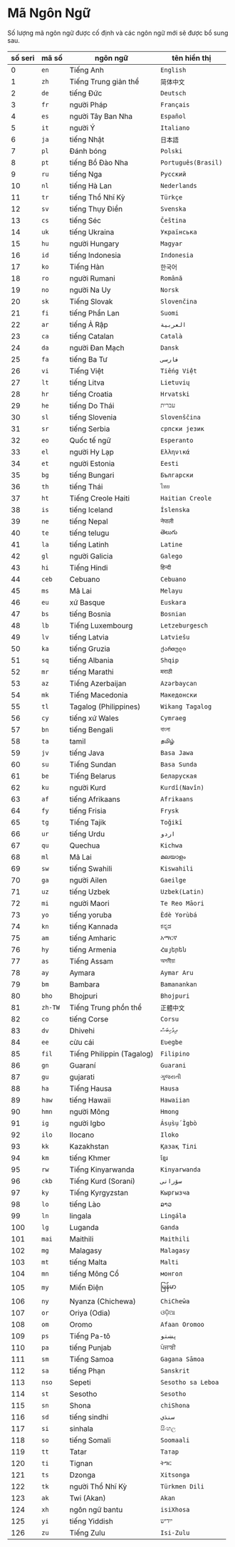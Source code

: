 # Mã Ngôn Ngữ

Số lượng mã ngôn ngữ được cố định và các ngôn ngữ mới sẽ được bổ sung sau.

| số seri | mã số | ngôn ngữ | tên hiển thị |
| - | - | - | - |
| 0 | `en` | Tiếng Anh | `English` |
| 1 | `zh` | Tiếng Trung giản thể | `简体中文` |
| 2 | `de` | tiếng Đức | `Deutsch` |
| 3 | `fr` | người Pháp | `Français` |
| 4 | `es` | người Tây Ban Nha | `Español` |
| 5 | `it` | người Ý | `Italiano` |
| 6 | `ja` | tiếng Nhật | `日本語` |
| 7 | `pl` | Đánh bóng | `Polski` |
| 8 | `pt` | tiếng Bồ Đào Nha | `Português(Brasil)` |
| 9 | `ru` | tiếng Nga | `Русский` |
| 10 | `nl` | tiếng Hà Lan | `Nederlands` |
| 11 | `tr` | tiếng Thổ Nhĩ Kỳ | `Türkçe` |
| 12 | `sv` | tiếng Thụy Điển | `Svenska` |
| 13 | `cs` | tiếng Séc | `Čeština` |
| 14 | `uk` | tiếng Ukraina | `Українська` |
| 15 | `hu` | người Hungary | `Magyar` |
| 16 | `id` | tiếng Indonesia | `Indonesia` |
| 17 | `ko` | Tiếng Hàn | `한국어` |
| 18 | `ro` | người Rumani | `Română` |
| 19 | `no` | người Na Uy | `Norsk` |
| 20 | `sk` | Tiếng Slovak | `Slovenčina` |
| 21 | `fi` | tiếng Phần Lan | `Suomi` |
| 22 | `ar` | tiếng Ả Rập | `العربية` |
| 23 | `ca` | tiếng Catalan | `Català` |
| 24 | `da` | người Đan Mạch | `Dansk` |
| 25 | `fa` | tiếng Ba Tư | `فارسی` |
| 26 | `vi` | Tiếng Việt | `Tiếng Việt` |
| 27 | `lt` | tiếng Litva | `Lietuvių` |
| 28 | `hr` | tiếng Croatia | `Hrvatski` |
| 29 | `he` | tiếng Do Thái | `עברית` |
| 30 | `sl` | tiếng Slovenia | `Slovenščina` |
| 31 | `sr` | tiếng Serbia | `српски језик` |
| 32 | `eo` | Quốc tế ngữ | `Esperanto` |
| 33 | `el` | người Hy Lạp | `Ελληνικά` |
| 34 | `et` | người Estonia | `Eesti` |
| 35 | `bg` | tiếng Bungari | `Български` |
| 36 | `th` | tiếng Thái | `ไทย` |
| 37 | `ht` | Tiếng Creole Haiti | `Haitian Creole` |
| 38 | `is` | tiếng Iceland | `Íslenska` |
| 39 | `ne` | tiếng Nepal | `नेपाली` |
| 40 | `te` | tiếng telugu | `తెలుగు` |
| 41 | `la` | tiếng Latinh | `Latine` |
| 42 | `gl` | người Galicia | `Galego` |
| 43 | `hi` | Tiếng Hindi | `हिन्दी` |
| 44 | `ceb` | Cebuano | `Cebuano` |
| 45 | `ms` | Mã Lai | `Melayu` |
| 46 | `eu` | xứ Basque | `Euskara` |
| 47 | `bs` | tiếng Bosnia | `Bosnian` |
| 48 | `lb` | Tiếng Luxembourg | `Letzeburgesch` |
| 49 | `lv` | tiếng Latvia | `Latviešu` |
| 50 | `ka` | tiếng Gruzia | `ქართული` |
| 51 | `sq` | tiếng Albania | `Shqip` |
| 52 | `mr` | tiếng Marathi | `मराठी` |
| 53 | `az` | Tiếng Azerbaijan | `Azərbaycan` |
| 54 | `mk` | Tiếng Macedonia | `Македонски` |
| 55 | `tl` | Tagalog (Philippines) | `Wikang Tagalog` |
| 56 | `cy` | tiếng xứ Wales | `Cymraeg` |
| 57 | `bn` | tiếng Bengali | `বাংলা` |
| 58 | `ta` | tamil | `தமிழ்` |
| 59 | `jv` | tiếng Java | `Basa Jawa` |
| 60 | `su` | Tiếng Sundan | `Basa Sunda` |
| 61 | `be` | Tiếng Belarus | `Беларуская` |
| 62 | `ku` | người Kurd | `Kurdî(Navîn)` |
| 63 | `af` | tiếng Afrikaans | `Afrikaans` |
| 64 | `fy` | tiếng Frisia | `Frysk` |
| 65 | `tg` | Tiếng Tajik | `Toğikī` |
| 66 | `ur` | tiếng Urdu | `اردو` |
| 67 | `qu` | Quechua | `Kichwa` |
| 68 | `ml` | Mã Lai | `മലയാളം` |
| 69 | `sw` | tiếng Swahili | `Kiswahili` |
| 70 | `ga` | người Ailen | `Gaeilge` |
| 71 | `uz` | tiếng Uzbek | `Uzbek(Latin)` |
| 72 | `mi` | người Maori | `Te Reo Māori` |
| 73 | `yo` | tiếng yoruba | `Èdè Yorùbá` |
| 74 | `kn` | tiếng Kannada | `ಕನ್ನಡ` |
| 75 | `am` | tiếng Amharic | `አማርኛ` |
| 76 | `hy` | tiếng Armenia | `Հայերեն` |
| 77 | `as` | Tiếng Assam | `অসমীয়া` |
| 78 | `ay` | Aymara | `Aymar Aru` |
| 79 | `bm` | Bambara | `Bamanankan` |
| 80 | `bho` | Bhojpuri | `Bhojpuri` |
| 81 | `zh-TW` | Tiếng Trung phồn thể | `正體中文` |
| 82 | `co` | tiếng Corse | `Corsu` |
| 83 | `dv` | Dhivehi | `ދިވެހިބަސް` |
| 84 | `ee` | cừu cái | `Eʋegbe` |
| 85 | `fil` | Tiếng Philippin (Tagalog) | `Filipino` |
| 86 | `gn` | Guaraní | `Guarani` |
| 87 | `gu` | gujarati | `ગુજરાતી` |
| 88 | `ha` | Tiếng Hausa | `Hausa` |
| 89 | `haw` | tiếng Hawaii | `Hawaiian` |
| 90 | `hmn` | người Mông | `Hmong` |
| 91 | `ig` | người Igbo | `Ásụ̀sụ́ Ìgbò` |
| 92 | `ilo` | Ilocano | `Iloko` |
| 93 | `kk` | Kazakhstan | `Қазақ Тілі` |
| 94 | `km` | tiếng Khmer | `ខ្មែរ` |
| 95 | `rw` | Tiếng Kinyarwanda | `Kinyarwanda` |
| 96 | `ckb` | Tiếng Kurd (Sorani) | `سۆرانی` |
| 97 | `ky` | Tiếng Kyrgyzstan | `Кыргызча` |
| 98 | `lo` | tiếng Lào | `ລາວ` |
| 99 | `ln` | lingala | `Lingála` |
| 100 | `lg` | Luganda | `Ganda` |
| 101 | `mai` | Maithili | `Maithili` |
| 102 | `mg` | Malagasy | `Malagasy` |
| 103 | `mt` | tiếng Malta | `Malti` |
| 104 | `mn` | tiếng Mông Cổ | `монгол` |
| 105 | `my` | Miến Điện | `မြန်မာ` |
| 106 | `ny` | Nyanza (Chichewa) | `ChiCheŵa` |
| 107 | `or` | Oriya (Odia) | `ଓଡ଼ିଆ` |
| 108 | `om` | Oromo | `Afaan Oromoo` |
| 109 | `ps` | Tiếng Pa-tô | `پښتو` |
| 110 | `pa` | tiếng Punjab | `ਪੰਜਾਬੀ` |
| 111 | `sm` | Tiếng Samoa | `Gagana Sāmoa` |
| 112 | `sa` | tiếng Phạn | `Sanskrit` |
| 113 | `nso` | Sepeti | `Sesotho sa Leboa` |
| 114 | `st` | Sesotho | `Sesotho` |
| 115 | `sn` | Shona | `chiShona` |
| 116 | `sd` | tiếng sindhi | `سنڌي` |
| 117 | `si` | sinhala | `සිංහල` |
| 118 | `so` | tiếng Somali | `Soomaali` |
| 119 | `tt` | Tatar | `Татар` |
| 120 | `ti` | Tignan | `ትግር` |
| 121 | `ts` | Dzonga | `Xitsonga` |
| 122 | `tk` | người Thổ Nhĩ Kỳ | `Türkmen Dili` |
| 123 | `ak` | Twi (Akan) | `Akan` |
| 124 | `xh` | ngôn ngữ bantu | `isiXhosa` |
| 125 | `yi` | tiếng Yiddish | `ייִדיש` |
| 126 | `zu` | Tiếng Zulu | `Isi-Zulu` |